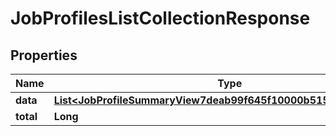 

# JobProfilesListCollectionResponse


## Properties

| Name | Type | Description | Notes |
|------------ | ------------- | ------------- | -------------|
|**data** | [**List&lt;JobProfileSummaryView7deab99f645f10000b5152ce2d700034&gt;**](JobProfileSummaryView7deab99f645f10000b5152ce2d700034.md) |  |  [optional] |
|**total** | **Long** |  |  [optional] |



